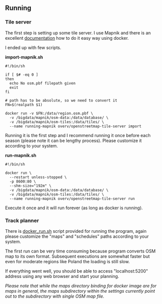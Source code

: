 ## Running

### Tile server

The first step is setting up some tile server. I use Mapnik and there is an excellent [documentation](https://github.com/Overv/openstreetmap-tile-server/blob/master/README.md)
how to do it easy way using docker.

I ended up with few scripts.

**import-mapnik.sh**
```
#!/bin/sh

if [ $# -eq 0 ]
then
  echo No osm.pbf filepath given
  exit
fi

# path has to be absolute, so we need to convert it
FN=$(realpath $1)

docker run -v $FN:/data/region.osm.pbf \
  -v /bigdata/mapnik/osm-data:/data/database/ \
  -v /bigdata/mapnik/osm-tiles:/data/tiles/ \
  --name running-mapnik overv/openstreetmap-tile-server import
```

Running it is the first step and I recommend running it once before each season (please note it can be lengthy process). Please customize it according to your system.

**run-mapnik.sh**
```
#!/bin/sh

docker run \
  --restart unless-stopped \
  -p 8600:80 \
  --shm-size="192m" \
  -v /bigdata/mapnik/osm-data:/data/database/ \
  -v /bigdata/mapnik/osm-tiles:/data/tiles/ \
  --name running-mapnik overv/openstreetmap-tile-server run
```

Execute it once and it will run forever (as long as docker is running).

### Track planner

There is [docker_run.sh](../app/docker_run.sh) script provided for running the program, again please customize the "maps" and "schedules" paths according to your system.

The first run can be very time consuming because program converts OSM map to its own format. Subsequent executions are somewhat faster but even for moderate regions
like Poland the loading is still slow.

If everything went well, you should be able to access "localhost:5200" address using any web browser and start your planning.

*Please note that while the maps directory binding for docker image are for maps in general, the maps subdirectory within the settings currently point out to the
subdirectory with single OSM map file.*